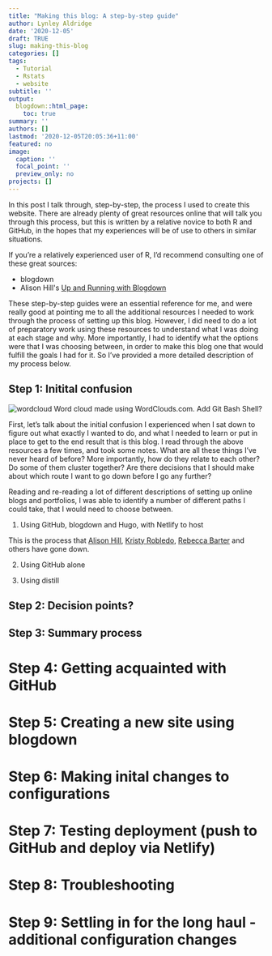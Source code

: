 ```yaml
---
title: "Making this blog: A step-by-step guide"
author: Lynley Aldridge
date: '2020-12-05'
draft: TRUE
slug: making-this-blog
categories: []
tags:
  - Tutorial
  - Rstats
  - website
subtitle: ''
output:
  blogdown::html_page:
    toc: true
summary: ''
authors: []
lastmod: '2020-12-05T20:05:36+11:00'
featured: no
image:
  caption: ''
  focal_point: ''
  preview_only: no
projects: []
---
```


In this post I talk through, step-by-step, the process I used to create this website. There are already plenty of great resources online that will talk you through this process, but this is written by a relative novice to both R and GitHub, in the hopes that my experiences will be of use to others in similar situations. 

If you’re a relatively experienced user of R, I’d recommend consulting one of these great sources:

* blogdown
* Alison Hill's [Up and Running with Blogdown](https://alison.rbind.io/post/2017-06-12-up-and-running-with-blogdown/)

These step-by-step guides were an essential reference for me, and were really good at pointing me to all the additional resources I needed to work through the process of setting up this blog. However, I did need to do a lot of preparatory work using these resources to understand what I was doing at each stage and why. More importantly, I had to identify what the options were that I was choosing between, in order to make this blog one that would fulfill the goals I had for it. So I’ve provided a more detailed description of my process below.

## Step 1: Initital confusion

![wordcloud](/img/wordcloud.jpg)
Word cloud made using WordClouds.com. Add Git Bash Shell?

First, let’s talk about the initial confusion I experienced when I sat down to figure out what exactly I wanted to do, and what I needed to learn or put in place to get to the end result that is this blog. I read through the above resources a few times, and took some notes.  What are all these things I’ve never heard of before?  More importantly, how do they relate to each other?  Do some of them cluster together? Are there decisions that I should make about which route I want to go down before I go any further?

Reading and re-reading a lot of different descriptions of setting up online blogs and portfolios, I was able to identify a number of different paths I could take, that I would need to choose between.

1. Using GitHub, blogdown and Hugo, with Netlify to host

This is the process that [Alison Hill](), [Kristy Robledo](), [Rebecca Barter]() and others have gone down.

2. Using GitHub alone

3. Using distill 

## Step 2: Decision points?



## Step 3: Summary process

# Step 4: Getting acquainted with GitHub

# Step 5: Creating a new site using blogdown 

# Step 6: Making inital changes to configurations

# Step 7: Testing deployment (push to GitHub and deploy via Netlify)

# Step 8: Troubleshooting

# Step 9: Settling in for the long haul - additional configuration changes

